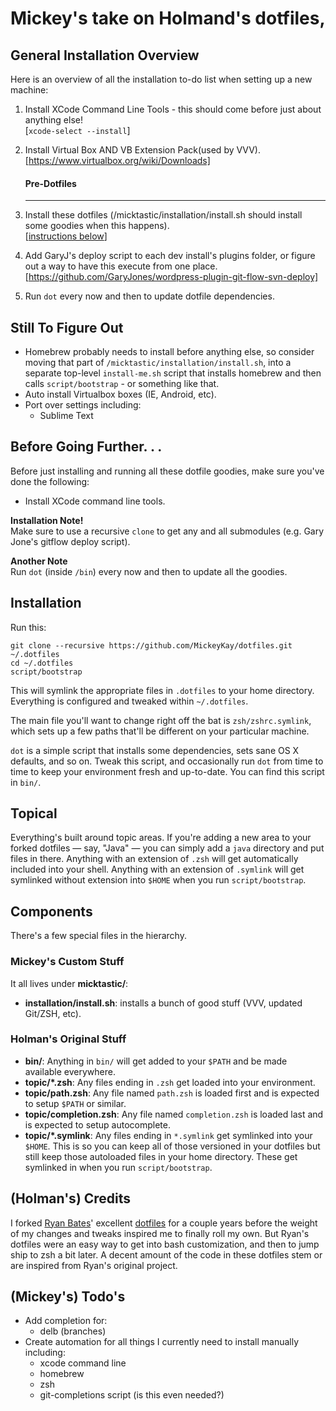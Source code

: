 # Mickey's take on Holmand's dotfiles,

## General Installation Overview
Here is an overview of all the installation to-do list when setting up a new machine:

1. Install XCode Command Line Tools - this should come before just about anything else!  
	[`xcode-select --install`]
1. Install Virtual Box AND VB Extension Pack(used by VVV).  
	[https://www.virtualbox.org/wiki/Downloads]

	#### Pre-Dotfiles
	---

1. Install these dotfiles (/micktastic/installation/install.sh should install some goodies when this happens).  
	[[instructions below](https://github.com/MickeyKay/dotfiles#installation)]
1. Add GaryJ's deploy script to each dev install's plugins folder, or figure out a way to have this execute from one place.  
	[https://github.com/GaryJones/wordpress-plugin-git-flow-svn-deploy]
1. Run `dot` every now and then to update dotfile dependencies.

## Still To Figure Out

* Homebrew probably needs to install before anything else, so consider moving that part of `/micktastic/installation/install.sh`, into a separate top-level `install-me.sh` script that installs homebrew and then calls `script/bootstrap` - or something like that.
* Auto install Virtualbox boxes (IE, Android, etc).
* Port over settings including:
	- Sublime Text

## Before Going Further. . .
Before just installing and running all these dotfile goodies, make sure you've done the following:
* Install XCode command line tools.

__Installation Note!__  
Make sure to use a recursive `clone` to get any and all submodules (e.g. Gary Jone's gitflow deploy script).

__Another Note__  
Run `dot` (inside `/bin`) every now and then to update all the goodies.

## Installation
Run this:

```
git clone --recursive https://github.com/MickeyKay/dotfiles.git ~/.dotfiles
cd ~/.dotfiles
script/bootstrap
```

This will symlink the appropriate files in `.dotfiles` to your home directory.
Everything is configured and tweaked within `~/.dotfiles`.

The main file you'll want to change right off the bat is `zsh/zshrc.symlink`,
which sets up a few paths that'll be different on your particular machine.

`dot` is a simple script that installs some dependencies, sets sane OS X
defaults, and so on. Tweak this script, and occasionally run `dot` from
time to time to keep your environment fresh and up-to-date. You can find
this script in `bin/`.

## Topical

Everything's built around topic areas. If you're adding a new area to your
forked dotfiles — say, "Java" — you can simply add a `java` directory and put
files in there. Anything with an extension of `.zsh` will get automatically
included into your shell. Anything with an extension of `.symlink` will get
symlinked without extension into `$HOME` when you run `script/bootstrap`.

## Components

There's a few special files in the hierarchy.

### Mickey's Custom Stuff
It all lives under **micktastic/**:
- **installation/install.sh**: installs a bunch of good stuff (VVV, updated Git/ZSH, etc).

### Holman's Original Stuff
- **bin/**: Anything in `bin/` will get added to your `$PATH` and be made
  available everywhere.
- **topic/\*.zsh**: Any files ending in `.zsh` get loaded into your
  environment.
- **topic/path.zsh**: Any file named `path.zsh` is loaded first and is
  expected to setup `$PATH` or similar.
- **topic/completion.zsh**: Any file named `completion.zsh` is loaded
  last and is expected to setup autocomplete.
- **topic/\*.symlink**: Any files ending in `*.symlink` get symlinked into
  your `$HOME`. This is so you can keep all of those versioned in your dotfiles
  but still keep those autoloaded files in your home directory. These get
  symlinked in when you run `script/bootstrap`.


## (Holman's) Credits

I forked [Ryan Bates](http://github.com/ryanb)' excellent
[dotfiles](http://github.com/ryanb/dotfiles) for a couple years before the
weight of my changes and tweaks inspired me to finally roll my own. But Ryan's
dotfiles were an easy way to get into bash customization, and then to jump ship
to zsh a bit later. A decent amount of the code in these dotfiles stem or are
inspired from Ryan's original project.

## (Mickey's) Todo's

* Add completion for:
	- delb (branches)
* Create automation for all things I currently need to install manually including:
	- xcode command line
	- homebrew
	- zsh
	- git-completions script (is this even needed?)
